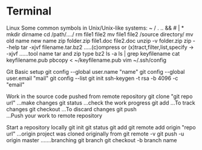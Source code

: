 # Terminal 
Linux 
Some common symbols in Unix/Unix-like systems: ~ / . .. && # | * 
  mkdir dirname 
  cd /path/..../
  rm file1 file2 
  mv file1 file2 /source directory/
  mv old name new name 
  zip folder.zip file1.doc file2.doc
  unzip -v folder.zip 
  zip --help 
  tar -xjvf filename.tar.bz2 
  .....(c)ompress or (x)tract,filter,list,specify -> -xjvf 
  ......tool name tar and zip type bz2 
  ls -a 
  ls | grep keyfilename 
  cat keyfilename.pub 
  pbcopy < ~/keyfilename.pub 
  vim ~/.ssh/config 

Git 
Basic setup 
  git config --global user.name "name" 
  git config --global user.email "mail"
  git config --list
  git init
  ssh-keygen -t rsa -b 4096 -c "email" 

Work in the source code pushed from remote repository
  git clone "git repo url" 
  ...make changes 
  git status 
  ...check the work progress 
  git add<file> 
  ...To track changes 
  git checkout<file> 
  ...To discard changes 
  git push  
  ...Push your work to remote repository 

Start a repository locally 
  git init 
  git status 
  git add<file>
  git remote add origin "repo url" 
   ...origin project was cloned originally from 
  git remote -v 
  git push -u origin master 
  .......branching 
  git branch 
  git checkout -b branch name 
  


  






   
